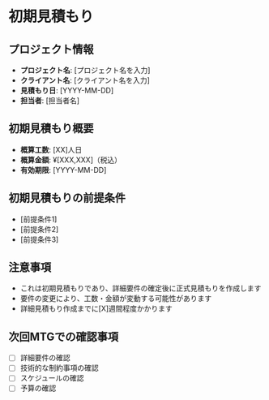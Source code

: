# 初期見積もり

## プロジェクト情報
- **プロジェクト名**: [プロジェクト名を入力]
- **クライアント名**: [クライアント名を入力]
- **見積もり日**: [YYYY-MM-DD]
- **担当者**: [担当者名]

## 初期見積もり概要
- **概算工数**: [XX]人日
- **概算金額**: ¥[XXX,XXX]（税込）
- **有効期限**: [YYYY-MM-DD]

## 初期見積もりの前提条件
- [前提条件1]
- [前提条件2]
- [前提条件3]

## 注意事項
- これは初期見積もりであり、詳細要件の確定後に正式見積もりを作成します
- 要件の変更により、工数・金額が変動する可能性があります
- 詳細見積もり作成までに[X]週間程度かかります

## 次回MTGでの確認事項
- [ ] 詳細要件の確認
- [ ] 技術的な制約事項の確認
- [ ] スケジュールの確認
- [ ] 予算の確認
